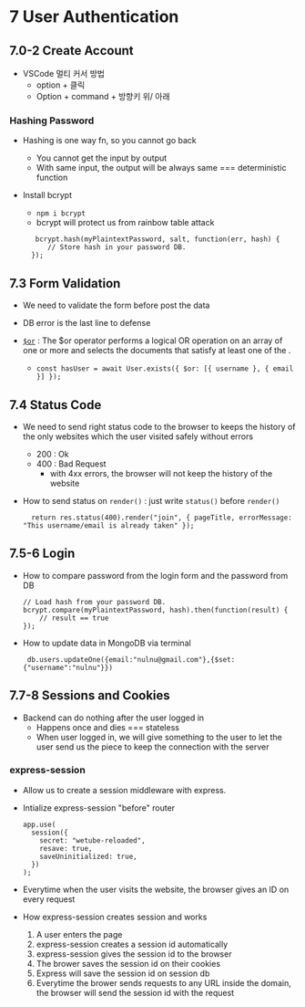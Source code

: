# 7 User Authentication

## 7.0-2 Create Account

- VSCode 멀티 커서 방법
  - option + 클릭
  - Option + command + 방향키 위/ 아래

### Hashing Password

- Hashing is one way fn, so you cannot go back

  - You cannot get the input by output
  - With same input, the output will be always same === deterministic function

- Install bcrypt
  - `npm i bcrypt`
  - bcrypt will protect us from rainbow table attack
  ```
     bcrypt.hash(myPlaintextPassword, salt, function(err, hash) {
        // Store hash in your password DB.
    });
  ```

## 7.3 Form Validation

- We need to validate the form before post the data
- DB error is the last line to defense

- [`$or`](https://www.mongodb.com/docs/manual/reference/operator/query/or/) : The $or operator performs a logical OR operation on an array of one or more <expressions> and selects the documents that satisfy at least one of the <expressions>.
  - `const hasUser = await User.exists({ $or: [{ username }, { email }] });`

## 7.4 Status Code

- We need to send right status code to the browser to keeps the history of the only websites which the user visited safely without errors

  - 200 : Ok
  - 400 : Bad Request
    - with 4xx errors, the browser will not keep the history of the website

- How to send status on `render()` : just write `status()` before `render()`
  ```
  	return res.status(400).render("join", { pageTitle, errorMessage: "This username/email is already taken" });
  ```

## 7.5-6 Login

- How to compare password from the login form and the password from DB

  ```
  // Load hash from your password DB.
  bcrypt.compare(myPlaintextPassword, hash).then(function(result) {
      // result == true
  });
  ```

- How to update data in MongoDB via terminal
  ```
   db.users.updateOne({email:"nulnu@gmail.com"},{$set:{"username":"nulnu"}})
  ```

## 7.7-8 Sessions and Cookies

- Backend can do nothing after the user logged in
  - Happens once and dies === stateless
  - When user logged in, we will give something to the user to let the user send us the piece to keep the connection with the server

### express-session

- Allow us to create a session middleware with express.
- Intialize express-session "before" router

  ```
  app.use(
    session({
      secret: "wetube-reloaded",
      resave: true,
      saveUninitialized: true,
    })
  );
  ```

- Everytime when the user visits the website, the browser gives an ID on every request

- How express-session creates session and works
  1. A user enters the page
  2. express-session creates a session id automatically
  3. express-session gives the session id to the browser
  4. The brower saves the session id on their cookies
  5. Express will save the session id on session db
  6. Everytime the brower sends requests to any URL inside the domain, the browser will send the session id with the request
